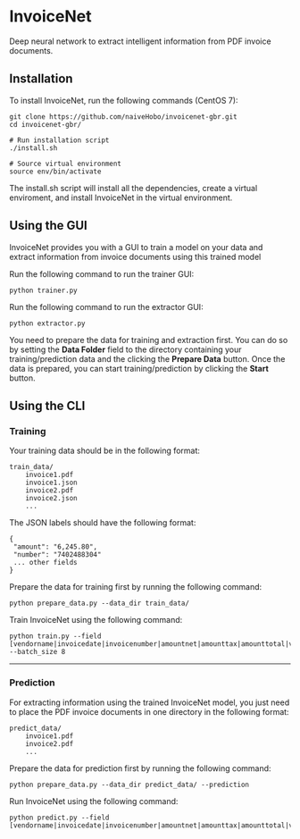 # InvoiceNet
Deep neural network to extract intelligent information from PDF invoice documents.

## Installation
To install InvoiceNet, run the following commands (CentOS 7):
```
git clone https://github.com/naiveHobo/invoicenet-gbr.git
cd invoicenet-gbr/

# Run installation script
./install.sh

# Source virtual environment
source env/bin/activate
```
The install.sh script will install all the dependencies, create a virtual enviroment, and install InvoiceNet in the virtual environment.

## Using the GUI

InvoiceNet provides you with a GUI to train a model on your data and extract information from invoice documents using this trained model

Run the following command to run the trainer GUI:

```
python trainer.py
```

Run the following command to run the extractor GUI:

```
python extractor.py
```

You need to prepare the data for training and extraction first. 
You can do so by setting the **Data Folder** field to the directory containing your training/prediction data and the clicking the **Prepare Data** button.
Once the data is prepared, you can start training/prediction by clicking the **Start** button.


## Using the CLI

### Training 

Your training data should be in the following format:

```
train_data/
    invoice1.pdf
    invoice1.json
    invoice2.pdf
    invoice2.json
    ...
```

The JSON labels should have the following format:
```
{
 "amount": "6,245.80",
 "number": "7402488304"
 ... other fields
}
```

Prepare the data for training first by running the following command:
```
python prepare_data.py --data_dir train_data/
```

Train InvoiceNet using the following command:
```
python train.py --field [vendorname|invoicedate|invoicenumber|amountnet|amounttax|amounttotal|vatrate|vatid|taxid|iban|bic] --batch_size 8
```

---

### Prediction

For extracting information using the trained InvoiceNet model, you just need to place the PDF invoice documents in one directory in the following format:

```
predict_data/
    invoice1.pdf
    invoice2.pdf
    ...
```

Prepare the data for prediction first by running the following command:
```
python prepare_data.py --data_dir predict_data/ --prediction 
```

Run InvoiceNet using the following command:
```
python predict.py --field [vendorname|invoicedate|invoicenumber|amountnet|amounttax|amounttotal|vatrate|vatid|taxid|iban|bic]
```
